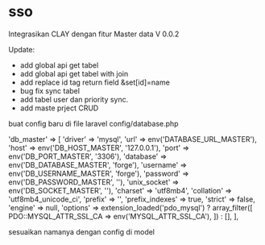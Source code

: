 # sso

Integrasikan CLAY dengan fitur Master data V 0.0.2

Update:
- add global api get tabel
- add global api get tabel with join 
- add replace id tag return field &set[id]=name
- bug fix sync tabel
- add tabel user dan priority sync.
- add maste prject CRUD

buat config baru di file laravel config/database.php

'db_master' => [
    'driver' => 'mysql',
    'url' => env('DATABASE_URL_MASTER'),
    'host' => env('DB_HOST_MASTER', '127.0.0.1'),
    'port' => env('DB_PORT_MASTER', '3306'),
    'database' => env('DB_DATABASE_MASTER', 'forge'),
    'username' => env('DB_USERNAME_MASTER', 'forge'),
    'password' => env('DB_PASSWORD_MASTER', ''),
    'unix_socket' => env('DB_SOCKET_MASTER', ''),
    'charset' => 'utf8mb4',
    'collation' => 'utf8mb4_unicode_ci',
    'prefix' => '',
    'prefix_indexes' => true,
    'strict' => false,
    'engine' => null,
    'options' => extension_loaded('pdo_mysql') ? array_filter([
        PDO::MYSQL_ATTR_SSL_CA => env('MYSQL_ATTR_SSL_CA'),
    ]) : [],
],


sesuaikan namanya dengan config di model
